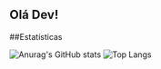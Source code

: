 ## Olá Dev!  

##Estatísticas

![Anurag's GitHub stats](https://github-readme-stats.vercel.app/api?username=italoszc&show_icon=true&theme=dark)
![Top Langs](https://github-readme-stats.vercel.app/api/top-langs/?username=anuraghazra&layout=compact&icon=true&theme=dark)
